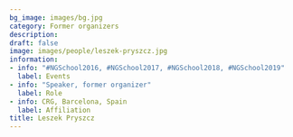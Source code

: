 ```yaml
---
bg_image: images/bg.jpg
category: Former organizers
description: 
draft: false
image: images/people/leszek-pryszcz.jpg
information:
- info: "#NGSchool2016, #NGSchool2017, #NGSchool2018, #NGSchool2019"
  label: Events
- info: "Speaker, former organizer"
  label: Role
- info: CRG, Barcelona, Spain
  label: Affiliation
title: Leszek Pryszcz
---
```


